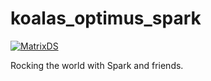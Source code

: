 # koalas_optimus_spark

[![MatrixDS](https://img.shields.io/badge/Open%20On%20MatrixDS-Open-green.svg)](https://community.platform.matrixds.com/community/project/5cc0de62b8f4a97f2912aabf)

Rocking the world with Spark and friends. 
